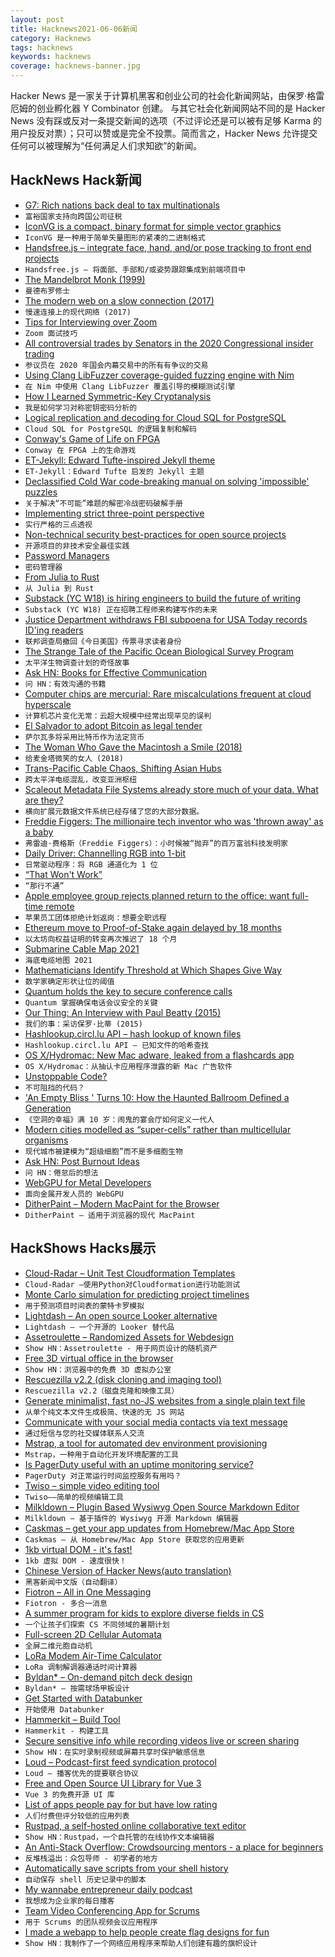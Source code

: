 ```yaml
---
layout: post
title: Hacknews2021-06-06新闻
category: Hacknews
tags: hacknews
keywords: hacknews
coverage: hacknews-banner.jpg
---
```


Hacker News 是一家关于计算机黑客和创业公司的社会化新闻网站，由保罗·格雷厄姆的创业孵化器 Y Combinator 创建。
与其它社会化新闻网站不同的是 Hacker News 没有踩或反对一条提交新闻的选项（不过评论还是可以被有足够 Karma 的用户投反对票）；只可以赞或是完全不投票。简而言之，Hacker News 允许提交任何可以被理解为“任何满足人们求知欲”的新闻。

## HackNews Hack新闻


- [G7: Rich nations back deal to tax multinationals](https://www.bbc.co.uk/news/world-57368247)
- `富裕国家支持向跨国公司征税`
- [IconVG is a compact, binary format for simple vector graphics](https://github.com/google/iconvg)
- `IconVG 是一种用于简单矢量图形的紧凑的二进制格式`
- [Handsfree.js – integrate face, hand, and/or pose tracking to front end projects](https://github.com/midiblocks/handsfree)
- `Handsfree.js – 将面部、手部和/或姿势跟踪集成到前端项目中`
- [The Mandelbrot Monk (1999)](https://users.math.yale.edu/public_html/People/frame/Fractals/MandelSet/MandelMonk/MandelMonk.html)
- `曼德布罗修士`
- [The modern web on a slow connection (2017)](https://danluu.com/web-bloat/)
- `慢速连接上的现代网络 (2017)`
- [Tips for Interviewing over Zoom](https://dev.jimgrey.net/2021/06/03/nine-tips-for-interviewing-over-zoom/)
- `Zoom 面试技巧`
- [All controversial trades by Senators in the 2020 Congressional insider trading](https://www.reddit.com/r/wallstreetbets/comments/nsvma5/i_analyzed_all_the_controversial_trades_made_by/)
- `参议员在 2020 年国会内幕交易中的所有有争议的交易`
- [Using Clang LibFuzzer coverage-guided fuzzing engine with Nim](https://github.com/planetis-m/libfuzzer)
- `在 Nim 中使用 Clang LibFuzzer 覆盖引导的模糊测试引擎`
- [How I Learned Symmetric-Key Cryptanalysis](https://akircanski.github.io/cryptanalysis/2021/04/27/symmetric-key-cryptanalysis-howto.html)
- `我是如何学习对称密钥密码分析的`
- [Logical replication and decoding for Cloud SQL for PostgreSQL](https://cloud.google.com/blog/products/databases/you-can-now-use-cdc-from-cloudsql-for-postgresql)
- `Cloud SQL for PostgreSQL 的逻辑复制和解码`
- [Conway's Game of Life on FPGA](https://k155la3.blog/2020/10/09/conways-game-of-life-on-fpga/)
- `Conway 在 FPGA 上的生命游戏`
- [ET-Jekyll: Edward Tufte-inspired Jekyll theme](https://et-jekyll.netlify.app/)
- `ET-Jekyll：Edward Tufte 启发的 Jekyll 主题`
- [Declassified Cold War code-breaking manual on solving 'impossible' puzzles](https://phys.org/news/2021-05-declassified-cold-war-code-breaking-manual.html)
- `关于解决“不可能”难题的解密冷战密码破解手册`
- [Implementing strict three-point perspective](https://pomax.github.io/three-point-perspective/)
- `实行严格的三点透视`
- [Non-technical security best-practices for open source projects](https://git.sr.ht/~gregkh/presentation-non-tech-security)
- `开源项目的非技术安全最佳实践`
- [Password Managers](https://lock.cmpxchg8b.com/passmgrs.html)
- `密码管理器`
- [From Julia to Rust](https://miguelraz.github.io/blog/juliatorust/)
- `从 Julia 到 Rust`
- [Substack (YC W18) is hiring engineers to build the future of writing](https://jobs.lever.co/substackinc/5b1f2f5c-3809-4278-b93d-379433a34d81)
- `Substack (YC W18) 正在招聘工程师来构建写作的未来`
- [Justice Department withdraws FBI subpoena for USA Today records ID'ing readers](https://www.usatoday.com/story/news/politics/2021/06/05/fbi-withdraws-usa-today-subpoena-seeking-reader-identity/7561422002/)
- `联邦调查局撤回《今日美国》传票寻求读者身份`
- [The Strange Tale of the Pacific Ocean Biological Survey Program](https://daily.jstor.org/strange-tale-pacific-ocean-biological-survey-program/)
- `太平洋生物调查计划的奇怪故事`
- [Ask HN: Books for Effective Communication](item?id=27408120)
- `问 HN：有效沟通的书籍`
- [Computer chips are mercurial: Rare miscalculations frequent at cloud hyperscale](https://www.theregister.com/2021/06/04/google_chip_flaws/)
- `计算机芯片变化无常：云超大规模中经常出现罕见的误判`
- [El Salvador to adopt Bitcoin as legal tender](https://www.cnbc.com/2021/06/05/el-salvador-becomes-the-first-country-to-adopt-bitcoin-as-legal-tender-.html)
- `萨尔瓦多将采用比特币作为法定货币`
- [The Woman Who Gave the Macintosh a Smile (2018)](https://www.newyorker.com/culture/cultural-comment/the-woman-who-gave-the-macintosh-a-smile)
- `给麦金塔微笑的女人 (2018)`
- [Trans-Pacific Cable Chaos, Shifting Asian Hubs](https://blog.telegeography.com/trans-pacific-cables-asian-hubs-plcn-status)
- `跨太平洋电缆混乱，改变亚洲枢纽`
- [Scaleout Metadata File Systems already store much of your data. What are they?](https://jim-dowling.medium.com/scaleout-metadata-file-systems-already-store-much-of-your-data-what-are-they-a377bd4ae42)
- `横向扩展元数据文件系统已经存储了您的大部分数据。`
- [Freddie Figgers: The millionaire tech inventor who was 'thrown away' as a baby](https://www.bbc.co.uk/news/stories-57081087)
- `弗雷迪·费格斯（Freddie Figgers）：小时候被“抛弃”的百万富翁科技发明家`
- [Daily Driver: Channelling RGB into 1-bit](https://blog.gingerbeardman.com/2021/06/05/channelling-rgb-into-1bit/)
- `日常驱动程序：将 RGB 通道化为 1 位`
- [“That Won't Work”](https://meetryanflowers.com/that-wont-work/)
- `“那行不通”`
- [Apple employee group rejects planned return to the office: want full-time remote](https://www.engadget.com/apple-employees-reject-return-to-office-plans-153302337.html)
- `苹果员工团体拒绝计划返岗：想要全职远程`
- [Ethereum move to Proof-of-Stake again delayed by 18 months](https://tokenist.com/buterin-explains-why-ethereum-2-0-upgrade-wont-arrive-until-late-2022/)
- `以太坊向权益证明的转变再次推迟了 18 个月`
- [Submarine Cable Map 2021](https://submarine-cable-map-2021.telegeography.com/)
- `海底电缆地图 2021`
- [Mathematicians Identify Threshold at Which Shapes Give Way](https://www.quantamagazine.org/mathematicians-identify-threshold-at-which-shapes-give-way-20210603/)
- `数学家确定形状让位的阈值`
- [Quantum holds the key to secure conference calls](https://phys.org/news/2021-06-quantum-key-conference.html)
- `Quantum 掌握确保电话会议安全的关键`
- [Our Thing: An Interview with Paul Beatty (2015)](https://www.theparisreview.org/blog/2015/05/07/our-thing-an-interview-with-paul-beatty/)
- `我们的事：采访保罗·比蒂 (2015)`
- [Hashlookup.circl.lu API – hash lookup of known files](https://gist.github.com/adulau/4191d44e30fc01df38f1d5fe605fa920)
- `Hashlookup.circl.lu API – 已知文件的哈希查找`
- [OS X/Hydromac: New Mac adware, leaked from a flashcards app](https://objective-see.com/blog/blog_0x65.html)
- `OS X/Hydromac：从抽认卡应用程序泄露的新 Mac 广告软件`
- [Unstoppable Code?](https://blog.dshr.org/2021/06/unstoppable-code.html)
- `不可阻挡的代码？`
- ['An Empty Bliss ' Turns 10: How the Haunted Ballroom Defined a Generation](https://softsounds.substack.com/p/the-caretakers-an-empty-bliss-beyond)
- `《空洞的幸福》满 10 岁：闹鬼的宴会厅如何定义一代人`
- [Modern cities modelled as “super-cells” rather than multicellular organisms](https://onlinelibrary.wiley.com/doi/10.1002/bies.202100041)
- `现代城市被建模为“超级细胞”而不是多细胞生物`
- [Ask HN: Post Burnout Ideas](item?id=27410951)
- `问 HN：倦怠后的想法`
- [WebGPU for Metal Developers](https://metalbyexample.com/webgpu-part-one/)
- `面向金属开发人员的 WebGPU`
- [DitherPaint – Modern MacPaint for the Browser](https://beyondloom.com/tools/ditherpaint.html)
- `DitherPaint – 适用于浏览器的现代 MacPaint`


## HackShows Hacks展示

- [ Cloud-Radar – Unit Test Cloudformation Templates](https://github.com/DontShaveTheYak/cloud-radar)
- `Cloud-Radar –使用Python对Cloudformation进行功能测试`
- [ Monte Carlo simulation for predicting project timelines](https://quotes.vistimo.com)
- `用于预测项目时间表的蒙特卡罗模拟`
- [ Lightdash – An open source Looker alternative](https://github.com/lightdash/lightdash)
- `Lightdash – 一个开源的 Looker 替代品`
- [ Assetroulette – Randomized Assets for Webdesign](https://assetroulette.com/)
- `Show HN：Assetroulette - 用于网页设计的随机资产`
- [ Free 3D virtual office in the browser](https://www.spot.xyz)
- `Show HN：浏览器中的免费 3D 虚拟办公室`
- [ Rescuezilla v2.2 (disk cloning and imaging tool)](https://github.com/rescuezilla/rescuezilla/releases/latest)
- `Rescuezilla v2.2（磁盘克隆和映像工具）`
- [ Generate minimalist, fast no-JS websites from a single plain text file](https://leoncvlt.github.io/imml)
- `从单个纯文本文件生成极简、快速的无 JS 网站`
- [ Communicate with your social media contacts via text message](https://fiotron.com)
- `通过短信与您的社交媒体联系人交流`
- [ Mstrap, a tool for automated dev environment provisioning](https://mstrap.dev)
- `Mstrap，一种用于自动化开发环境配置的工具`
- [ Is PagerDuty useful with an uptime monitoring service?](https://odown.io/product/api-monitoring)
- `PagerDuty 对正常运行时间监控服务有用吗？`
- [ Twiso – simple video editing tool](https://video.twiso.co/)
- `Twiso——简单的视频编辑工具`
- [ Milkldown – Plugin Based Wysiwyg Open Source Markdown Editor](https://saul-mirone.github.io/milkdown/#/)
- `Milkldown – 基于插件的 Wysiwyg 开源 Markdown 编辑器`
- [ Caskmas – get your app updates from Homebrew/Mac App Store](https://github.com/tobylane/Bin/tree/master/caskmas)
- `Caskmas – 从 Homebrew/Mac App Store 获取您的应用更新`
- [ 1kb virtual DOM - it's fast!](https://github.com/millionjs/million)
- `1kb 虚拟 DOM - 速度很快！`
- [ Chinese Version of Hacker News(auto translation)](https://www.heikewan.com)
- `黑客新闻中文版（自动翻译）`
- [ Fiotron – All in One Messaging](https://fiotron.com/)
- `Fiotron - 多合一消息`
- [ A summer program for kids to explore diverse fields in CS](https://techroulette.xyz/)
- `一个让孩子们探索 CS 不同领域的暑期计划`
- [ Full-screen 2D Cellular Automata](https://github.com/barbinbrad/cellular-automata)
- `全屏二维元胞自动机`
- [ LoRa Modem Air-Time Calculator](https://github.com/ifTNT/lora-air-time)
- `LoRa 调制解调器通话时间计算器`
- [ Byldan* – On-demand pitch deck design](https://www.byldan.co/)
- `Byldan* – 按需球场甲板设计`
- [ Get Started with Databunker](https://databunker.org/doc/start/)
- `开始使用 Databunker`
- [ Hammerkit – Build Tool](https://github.com/no0dles/hammerkit)
- `Hammerkit - 构建工具`
- [ Secure sensitive info while recording videos live or screen sharing](https://blurweb.app)
- `Show HN：在实时录制视频或屏幕共享时保护敏感信息`
- [ Loud – Podcast-first feed syndication protocol](https://loud-feed-format.github.io/)
- `Loud – 播客优先的提要联合协议`
- [ Free and Open Source UI Library for Vue 3](https://vuestic.dev/)
- `Vue 3 的免费开源 UI 库`
- [ List of apps people pay for but have low rating](https://ideasfilter.com/?ref=hn)
- `人们付费但评分较低的应用列表`
- [ Rustpad, a self-hosted online collaborative text editor](https://github.com/ekzhang/rustpad)
- `Show HN：Rustpad，一个自托管的在线协作文本编辑器`
- [ An Anti-Stack Overflow: Crowdsourcing mentors - a place for beginners](item?id=27408291)
- `反堆栈溢出：众包导师 - 初学者的地方`
- [ Automatically save scripts from your shell history](https://github.com/asidiali/repro)
- `自动保存 shell 历史记录中的脚本`
- [ My wannabe entrepreneur daily podcast](https://anchor.fm/wannabentrepreneur)
- `我想成为企业家的每日播客`
- [ Team Video Conferencing App for Scrums](https://cogency.io)
- `用于 Scrums 的团队视频会议应用程序`
- [ I made a webapp to help people create flag designs for fun](https://flag.rachel.systems/)
- `Show HN：我制作了一个网络应用程序来帮助人们创建有趣的旗帜设计`

